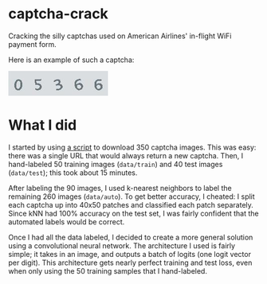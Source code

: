 # captcha-crack

Cracking the silly captchas used on American Airlines' in-flight WiFi payment form.

Here is an example of such a captcha:

![Example captcha reading 05366](data/train/05366.jpg)

# What I did

I started by using [a script](data/auto/download.sh) to download 350 captcha images. This was easy: there was a single URL that would always return a new captcha. Then, I hand-labeled 50 training images (`data/train`) and 40 test images (`data/test`); this took about 15 minutes.

After labeling the 90 images, I used k-nearest neighbors to label the remaining 260 images (`data/auto`). To get better accuracy, I cheated: I split each captcha up into 40x50 patches and classified each patch separately. Since kNN had 100% accuracy on the test set, I was fairly confident that the automated labels would be correct.

Once I had all the data labeled, I decided to create a more general solution using a convolutional neural network. The architecture I used is fairly simple; it takes in an image, and outputs a batch of logits (one logit vector per digit). This architecture gets nearly perfect training and test loss, even when only using the 50 training samples that I hand-labeled.
